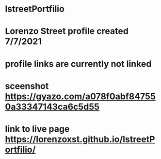# lstreetPortfilio

# Lorenzo Street profile created 7/7/2021
# profile links are currently not linked

# sceenshot https://gyazo.com/a078f0abf847550a33347143ca6c5d55

# link to live page https://lorenzoxst.github.io/lstreetPortfilio/